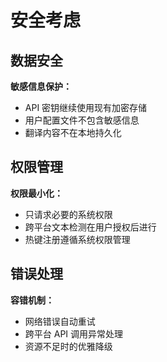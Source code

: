 # 安全考虑

## 数据安全

**敏感信息保护：**
- API 密钥继续使用现有加密存储
- 用户配置文件不包含敏感信息
- 翻译内容不在本地持久化

## 权限管理

**权限最小化：**
- 只请求必要的系统权限
- 跨平台文本检测在用户授权后进行
- 热键注册遵循系统权限管理

## 错误处理

**容错机制：**
- 网络错误自动重试
- 跨平台 API 调用异常处理
- 资源不足时的优雅降级